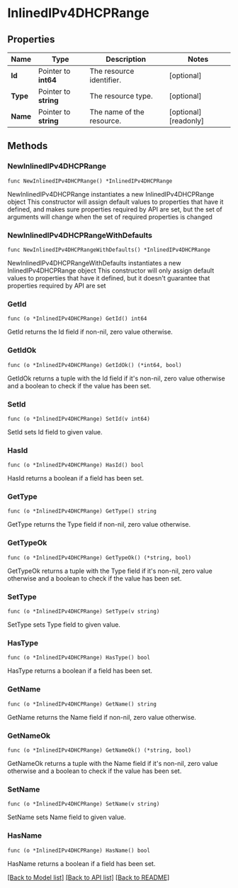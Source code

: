 # InlinedIPv4DHCPRange

## Properties

Name | Type | Description | Notes
------------ | ------------- | ------------- | -------------
**Id** | Pointer to **int64** | The resource identifier. | [optional] 
**Type** | Pointer to **string** | The resource type. | [optional] 
**Name** | Pointer to **string** | The name of the resource. | [optional] [readonly] 

## Methods

### NewInlinedIPv4DHCPRange

`func NewInlinedIPv4DHCPRange() *InlinedIPv4DHCPRange`

NewInlinedIPv4DHCPRange instantiates a new InlinedIPv4DHCPRange object
This constructor will assign default values to properties that have it defined,
and makes sure properties required by API are set, but the set of arguments
will change when the set of required properties is changed

### NewInlinedIPv4DHCPRangeWithDefaults

`func NewInlinedIPv4DHCPRangeWithDefaults() *InlinedIPv4DHCPRange`

NewInlinedIPv4DHCPRangeWithDefaults instantiates a new InlinedIPv4DHCPRange object
This constructor will only assign default values to properties that have it defined,
but it doesn't guarantee that properties required by API are set

### GetId

`func (o *InlinedIPv4DHCPRange) GetId() int64`

GetId returns the Id field if non-nil, zero value otherwise.

### GetIdOk

`func (o *InlinedIPv4DHCPRange) GetIdOk() (*int64, bool)`

GetIdOk returns a tuple with the Id field if it's non-nil, zero value otherwise
and a boolean to check if the value has been set.

### SetId

`func (o *InlinedIPv4DHCPRange) SetId(v int64)`

SetId sets Id field to given value.

### HasId

`func (o *InlinedIPv4DHCPRange) HasId() bool`

HasId returns a boolean if a field has been set.

### GetType

`func (o *InlinedIPv4DHCPRange) GetType() string`

GetType returns the Type field if non-nil, zero value otherwise.

### GetTypeOk

`func (o *InlinedIPv4DHCPRange) GetTypeOk() (*string, bool)`

GetTypeOk returns a tuple with the Type field if it's non-nil, zero value otherwise
and a boolean to check if the value has been set.

### SetType

`func (o *InlinedIPv4DHCPRange) SetType(v string)`

SetType sets Type field to given value.

### HasType

`func (o *InlinedIPv4DHCPRange) HasType() bool`

HasType returns a boolean if a field has been set.

### GetName

`func (o *InlinedIPv4DHCPRange) GetName() string`

GetName returns the Name field if non-nil, zero value otherwise.

### GetNameOk

`func (o *InlinedIPv4DHCPRange) GetNameOk() (*string, bool)`

GetNameOk returns a tuple with the Name field if it's non-nil, zero value otherwise
and a boolean to check if the value has been set.

### SetName

`func (o *InlinedIPv4DHCPRange) SetName(v string)`

SetName sets Name field to given value.

### HasName

`func (o *InlinedIPv4DHCPRange) HasName() bool`

HasName returns a boolean if a field has been set.


[[Back to Model list]](../README.md#documentation-for-models) [[Back to API list]](../README.md#documentation-for-api-endpoints) [[Back to README]](../README.md)


